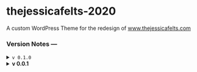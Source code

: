 <h1>thejessicafelts-2020</h1>
<p>A custom WordPress Theme for the redesign of <a href="http://www.thejessicafelts.com">www.thejessicafelts.com</a></p>

<h3>Version Notes &mdash;</h3>
<details>
  <summary><code>v 0.1.0</code></summary>
  <p>Information about this release</p>
</details>
<details>
  <summary><strong>v 0.0.1</strong></summary>
  <p>Information about this release</p>
</details>